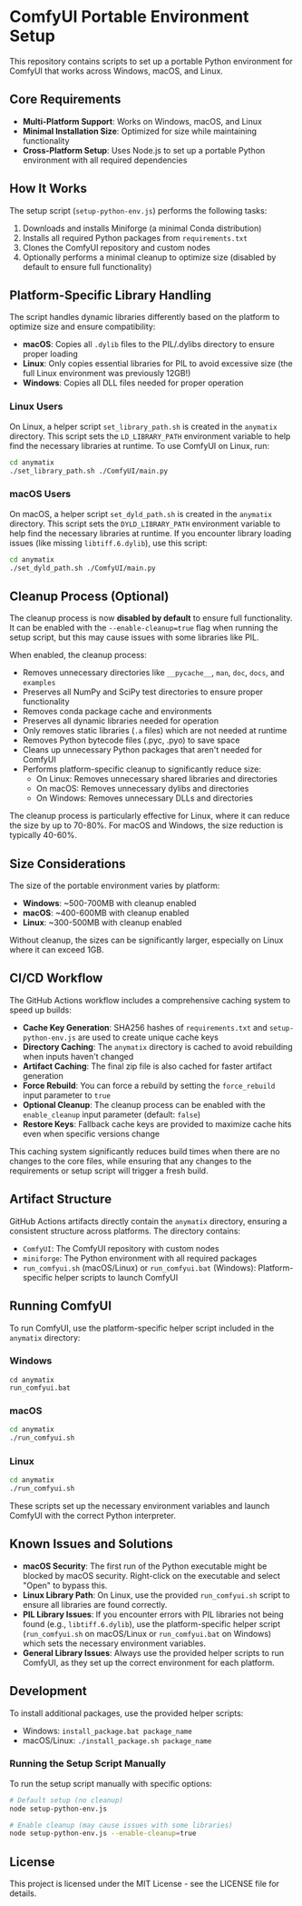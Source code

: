 # ComfyUI Portable Environment Setup

This repository contains scripts to set up a portable Python environment for ComfyUI that works across Windows, macOS, and Linux.

## Core Requirements

- **Multi-Platform Support**: Works on Windows, macOS, and Linux
- **Minimal Installation Size**: Optimized for size while maintaining functionality
- **Cross-Platform Setup**: Uses Node.js to set up a portable Python environment with all required dependencies

## How It Works

The setup script (`setup-python-env.js`) performs the following tasks:

1. Downloads and installs Miniforge (a minimal Conda distribution)
2. Installs all required Python packages from `requirements.txt`
3. Clones the ComfyUI repository and custom nodes
4. Optionally performs a minimal cleanup to optimize size (disabled by default to ensure full functionality)

## Platform-Specific Library Handling

The script handles dynamic libraries differently based on the platform to optimize size and ensure compatibility:

- **macOS**: Copies all `.dylib` files to the PIL/.dylibs directory to ensure proper loading
- **Linux**: Only copies essential libraries for PIL to avoid excessive size (the full Linux environment was previously 12GB!)
- **Windows**: Copies all DLL files needed for proper operation

### Linux Users

On Linux, a helper script `set_library_path.sh` is created in the `anymatix` directory. This script sets the `LD_LIBRARY_PATH` environment variable to help find the necessary libraries at runtime. To use ComfyUI on Linux, run:

```bash
cd anymatix
./set_library_path.sh ./ComfyUI/main.py
```

### macOS Users

On macOS, a helper script `set_dyld_path.sh` is created in the `anymatix` directory. This script sets the `DYLD_LIBRARY_PATH` environment variable to help find the necessary libraries at runtime. If you encounter library loading issues (like missing `libtiff.6.dylib`), use this script:

```bash
cd anymatix
./set_dyld_path.sh ./ComfyUI/main.py
```

## Cleanup Process (Optional)

The cleanup process is now **disabled by default** to ensure full functionality. It can be enabled with the `--enable-cleanup=true` flag when running the setup script, but this may cause issues with some libraries like PIL.

When enabled, the cleanup process:

- Removes unnecessary directories like `__pycache__`, `man`, `doc`, `docs`, and `examples`
- Preserves all NumPy and SciPy test directories to ensure proper functionality
- Removes conda package cache and environments
- Preserves all dynamic libraries needed for operation
- Only removes static libraries (`.a` files) which are not needed at runtime
- Removes Python bytecode files (.pyc, .pyo) to save space
- Cleans up unnecessary Python packages that aren't needed for ComfyUI
- Performs platform-specific cleanup to significantly reduce size:
  - On Linux: Removes unnecessary shared libraries and directories
  - On macOS: Removes unnecessary dylibs and directories
  - On Windows: Removes unnecessary DLLs and directories

The cleanup process is particularly effective for Linux, where it can reduce the size by up to 70-80%. For macOS and Windows, the size reduction is typically 40-60%.

## Size Considerations

The size of the portable environment varies by platform:

- **Windows**: ~500-700MB with cleanup enabled
- **macOS**: ~400-600MB with cleanup enabled
- **Linux**: ~300-500MB with cleanup enabled

Without cleanup, the sizes can be significantly larger, especially on Linux where it can exceed 1GB.

## CI/CD Workflow

The GitHub Actions workflow includes a comprehensive caching system to speed up builds:

- **Cache Key Generation**: SHA256 hashes of `requirements.txt` and `setup-python-env.js` are used to create unique cache keys
- **Directory Caching**: The `anymatix` directory is cached to avoid rebuilding when inputs haven't changed
- **Artifact Caching**: The final zip file is also cached for faster artifact generation
- **Force Rebuild**: You can force a rebuild by setting the `force_rebuild` input parameter to `true`
- **Optional Cleanup**: The cleanup process can be enabled with the `enable_cleanup` input parameter (default: `false`)
- **Restore Keys**: Fallback cache keys are provided to maximize cache hits even when specific versions change

This caching system significantly reduces build times when there are no changes to the core files, while ensuring that any changes to the requirements or setup script will trigger a fresh build.

## Artifact Structure

GitHub Actions artifacts directly contain the `anymatix` directory, ensuring a consistent structure across platforms. The directory contains:

- `ComfyUI`: The ComfyUI repository with custom nodes
- `miniforge`: The Python environment with all required packages
- `run_comfyui.sh` (macOS/Linux) or `run_comfyui.bat` (Windows): Platform-specific helper scripts to launch ComfyUI

## Running ComfyUI

To run ComfyUI, use the platform-specific helper script included in the `anymatix` directory:

### Windows
```
cd anymatix
run_comfyui.bat
```

### macOS
```bash
cd anymatix
./run_comfyui.sh
```

### Linux
```bash
cd anymatix
./run_comfyui.sh
```

These scripts set up the necessary environment variables and launch ComfyUI with the correct Python interpreter.

## Known Issues and Solutions

- **macOS Security**: The first run of the Python executable might be blocked by macOS security. Right-click on the executable and select "Open" to bypass this.
- **Linux Library Path**: On Linux, use the provided `run_comfyui.sh` script to ensure all libraries are found correctly.
- **PIL Library Issues**: If you encounter errors with PIL libraries not being found (e.g., `libtiff.6.dylib`), use the platform-specific helper script (`run_comfyui.sh` on macOS/Linux or `run_comfyui.bat` on Windows) which sets the necessary environment variables.
- **General Library Issues**: Always use the provided helper scripts to run ComfyUI, as they set up the correct environment for each platform.

## Development

To install additional packages, use the provided helper scripts:

- Windows: `install_package.bat package_name`
- macOS/Linux: `./install_package.sh package_name`

### Running the Setup Script Manually

To run the setup script manually with specific options:

```bash
# Default setup (no cleanup)
node setup-python-env.js

# Enable cleanup (may cause issues with some libraries)
node setup-python-env.js --enable-cleanup=true
```

## License

This project is licensed under the MIT License - see the LICENSE file for details. 